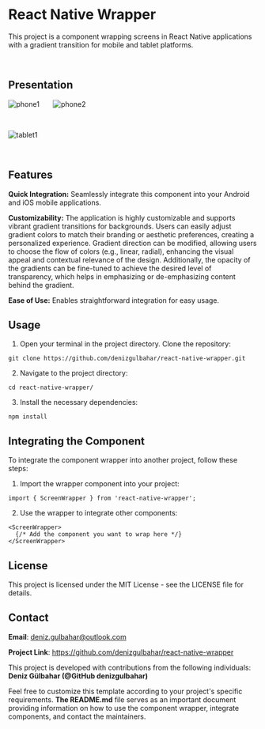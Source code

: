 <h1>React Native Wrapper</h1>  

This project is a component wrapping screens in React Native applications with a gradient transition for mobile and tablet platforms.

&nbsp;
<h2>Presentation</h2>

![phone1](https://github.com/user-attachments/assets/fcbc5f58-ec30-4255-ace2-c984fec0fa5b)
&nbsp; &nbsp; &nbsp;
![phone2](https://github.com/user-attachments/assets/ff6002a4-09b9-43c3-bd6f-aaccee435e43)

&nbsp; &nbsp; &nbsp;&nbsp; &nbsp;

![tablet1](https://github.com/user-attachments/assets/22da36a2-d10b-41ec-9068-458297cec2df)

 
&nbsp;
<h2>Features</h2>

**Quick Integration:** Seamlessly integrate this component into your Android and iOS mobile applications.

**Customizability:** The application is highly customizable and supports vibrant gradient transitions for backgrounds. Users can easily adjust gradient colors to match their branding or aesthetic preferences, creating a personalized experience. Gradient direction can be modified, allowing users to choose the flow of colors (e.g., linear, radial), enhancing the visual appeal and contextual relevance of the design. Additionally, the opacity of the gradients can be fine-tuned to achieve the desired level of transparency, which helps in emphasizing or de-emphasizing content behind the gradient.

**Ease of Use:** Enables straightforward integration for easy usage.

<h2>Usage</h2>

1. Open your terminal in the project directory. Clone the repository:
```zh 
git clone https://github.com/denizgulbahar/react-native-wrapper.git
```
2. Navigate to the project directory:
```zh 
cd react-native-wrapper/
```
3. Install the necessary dependencies:
```zh 
npm install
```
<h2>Integrating the Component</h2>

To integrate the component wrapper into another project, follow these steps:

1. Import the wrapper component into your project:
```zh 
import { ScreenWrapper } from 'react-native-wrapper';
```
2. Use the wrapper to integrate other components:
```zh 
<ScreenWrapper>
  {/* Add the component you want to wrap here */}
</ScreenWrapper>
```
<h2>License</h2>
This project is licensed under the MIT License - see the LICENSE file for details.
<h2>Contact</h2>

**Email**: deniz.gulbahar@outlook.com

**Project Link**: https://github.com/denizgulbahar/react-native-wrapper

This project is developed with contributions from the following individuals: **Deniz Gülbahar (@GitHub denizgulbahar)**

Feel free to customize this template according to your project's specific requirements. **The README.md** file serves as an important document providing information on how to use the component wrapper, integrate components, and contact the maintainers.
